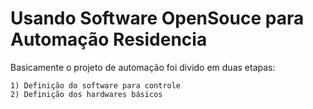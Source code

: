 Usando Software OpenSouce para Automação Residencia
===================================================

Basicamente o projeto de automação foi divido em duas etapas:
```
1) Definição do software para controle
2) Definição dos hardwares básicos
```
